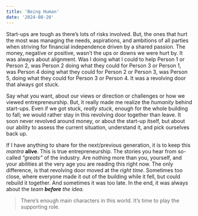 ```yaml
---
title: 'Being Human'
date: '2024-08-20'
---
```


Start-ups are tough as there’s lots of risks involved. But, the ones that hurt the most was managing the needs, aspirations, and ambitions of all parties when striving for financial independence driven by a shared passion. The money, negative or positive, wasn’t the ups or downs we were hurt by. It was always about alignment. Was I doing what I could to help Person 1 or Person 2, was Person 2 doing what they could for Person 3 or Person 1, was Person 4 doing what they could for Person 2 or Person 3, was Person 5, doing what they could for Person 3 or Person 4. It was a revolving door that always got stuck.

Say what you want, about our views or direction or challenges or how we viewed entrepreneurship. But, it really made me realize the *humanity* behind start-ups. Even if we got stuck, *really stuck*, enough for the whole building to fall; we would rather stay in this revolving door together than leave. It soon never revolved around money, or about the start-up itself, but about our ability to assess the current situation, understand it, and pick ourselves back up.

If I have anything to share for the next/previous generation, it is to keep this *mantra* **alive**. This is true entrepreneurship. The stories you hear from so-called *“greats”* of the industry. Are nothing more than you, yourself, and your abilities at the very age you are reading this right now. The only difference, is that revolving door moved at the *right time*. Sometimes too close, where everyone made it out of the building while it fell, but could rebuild it together. And sometimes it was too late. In the end, it was always about the *team **before** the idea.*

> There’s enough main characters in this world. It’s time to play the supporting role.
>
